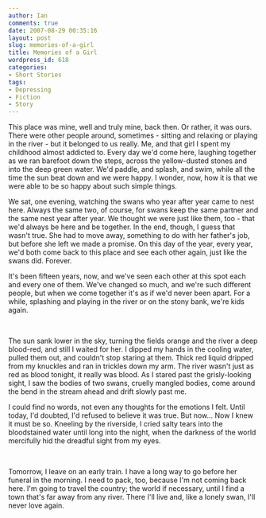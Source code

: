 ```yaml
---
author: Ian
comments: true
date: 2007-08-29 00:35:16
layout: post
slug: memories-of-a-girl
title: Memories of a Girl
wordpress_id: 618
categories:
- Short Stories
tags:
- Depressing
- Fiction
- Story
---
```


<div>
<p>This place was mine, well and truly mine, back then. Or rather, it was ours. There were other people around, sometimes - sitting and relaxing or playing in the river - but it belonged to us really. Me, and that girl I spent my childhood almost addicted to. Every day we&#039;d come here, laughing together as we ran barefoot down the steps, across the yellow-dusted stones and into the deep green water. We&#039;d paddle, and splash, and swim, while all the time the sun beat down and we were happy. I wonder, now, how it is that we were able to be so happy about such simple things.</p>
<p>We sat, one evening, watching the swans who year after year came to nest here. Always the same two, of course, for swans keep the same partner and the same nest year after year. We thought we were just like them, too - that we&#039;d always be here and be together. In the end, though, I guess that wasn&#039;t true. She had to move away, something to do with her father&#039;s job, but before she left we made a promise. On this day of the year, every year, we&#039;d both come back to this place and see each other again, just like the swans did. Forever.</p>
<p>It&#039;s been fifteen years, now, and we&#039;ve seen each other at this spot each and every one of them. We&#039;ve changed so much, and we&#039;re such different people, but when we come together it&#039;s as if we&#039;d never been apart. For a while, splashing and playing in the river or on the stony bank, we&#039;re kids again.</p>
<br />
<p>The sun sank lower in the sky, turning the fields orange and the river a deep blood-red, and still I waited for her. I dipped my hands in the cooling water, pulled them out, and couldn&#039;t stop staring at them. Thick red liquid dripped from my knuckles and ran in trickles down my arm. The river wasn&#039;t just as red as blood tonight, it really was blood. As I stared past the grisly-looking sight, I saw the bodies of two swans, cruelly mangled bodies, come around the bend in the stream ahead and drift slowly past me.</p>
<p>I could find no words, not even any thoughts for the emotions I felt. Until today, I&#039;d doubted, I&#039;d refused to believe it was true. But now... Now I knew it must be so. Kneeling by the riverside, I cried salty tears into the bloodstained water until long into the night, when the darkness of the world mercifully hid the dreadful sight from my eyes.</p>
<br />
<p>Tomorrow, I leave on an early train. I have a long way to go before her funeral in the morning. I need to pack, too, because I&#039;m not coming back here. I&#039;m going to travel the country; the world if necessary, until I find a town that&#039;s far away from any river. There I&#039;ll live and, like a lonely swan, I&#039;ll never love again.</p>
</div>
